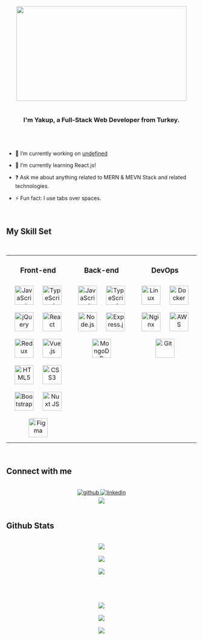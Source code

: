 <div align="center">
<img src="https://c.tenor.com/vPZqFPlHCSoAAAAd/dante-fire.gif" align="center" height="250" width="450" />
</div>  

<br/>  

### <div align="center">I'm Yakup, a Full-Stack Web Developer from Turkey.</div>  

#
  
<br/>  

- 🔭 I’m currently working on [undefined](#)  
  

- 🌱 I’m currently learning React.js!  
  

- ❓ Ask me about anything related to MERN & MEVN Stack and related technologies.  
  

- ⚡ Fun fact: I use tabs over spaces.  
  

<br/>  

## My Skill Set  

<br/>  

<table><tr><td valign="top" width="33%">

### <center>Front-end</center>  
<div align="center">  
<img style="margin: 10px" src="https://profilinator.rishav.dev/skills-assets/javascript-original.svg" alt="JavaScript" height="50" />  
<img style="margin: 10px" src="https://profilinator.rishav.dev/skills-assets/typescript-original.svg" alt="TypeScript" height="50" />  
<img style="margin: 10px" src="https://profilinator.rishav.dev/skills-assets/jquery.png" alt="jQuery" height="50" />  
<img style="margin: 10px" src="https://profilinator.rishav.dev/skills-assets/react-original-wordmark.svg" alt="React" height="50" />  
<img style="margin: 10px" src="https://profilinator.rishav.dev/skills-assets/redux-original.svg" alt="Redux" height="50" />  
<img style="margin: 10px" src="https://profilinator.rishav.dev/skills-assets/vuejs-original-wordmark.svg" alt="Vue.js" height="50" />  
<img style="margin: 10px" src="https://profilinator.rishav.dev/skills-assets/html5-original-wordmark.svg" alt="HTML5" height="50" />  
<img style="margin: 10px" src="https://profilinator.rishav.dev/skills-assets/css3-original-wordmark.svg" alt="CSS3" height="50" />  
<img style="margin: 10px" src="https://profilinator.rishav.dev/skills-assets/bootstrap-plain.svg" alt="Bootstrap" height="50" />  
<img style="margin: 10px" src="https://profilinator.rishav.dev/skills-assets/nuxt.png" alt="Nuxt JS" height="50" />  
<img style="margin: 10px" src="https://profilinator.rishav.dev/skills-assets/figma-icon.svg" alt="Figma" height="50" />  
</div>

</td><td valign="top" width="33%">



### <center>Back-end</center>  
<div align="center">  
<img style="margin: 10px" src="https://profilinator.rishav.dev/skills-assets/javascript-original.svg" alt="JavaScript" height="50" />  
<img style="margin: 10px" src="https://profilinator.rishav.dev/skills-assets/typescript-original.svg" alt="TypeScript" height="50" />  
<img style="margin: 10px" src="https://profilinator.rishav.dev/skills-assets/nodejs-original-wordmark.svg" alt="Node.js" height="50" />  
<img style="margin: 10px" src="https://profilinator.rishav.dev/skills-assets/express-original-wordmark.svg" alt="Express.js" height="50" />  
<img style="margin: 10px" src="https://profilinator.rishav.dev/skills-assets/mongodb-original-wordmark.svg" alt="MongoDB" height="50" />  
</div>

</td><td valign="top" width="33%">



### <center>DevOps</center>  
<div align="center">  
<img style="margin: 10px" src="https://profilinator.rishav.dev/skills-assets/linux-original.svg" alt="Linux" height="50" />  
<img style="margin: 10px" src="https://profilinator.rishav.dev/skills-assets/docker-original-wordmark.svg" alt="Docker" height="50" />  
<img style="margin: 10px" src="https://profilinator.rishav.dev/skills-assets/nginx-original.svg" alt="Nginx" height="50" />  
<img style="margin: 10px" src="https://profilinator.rishav.dev/skills-assets/amazonwebservices-original-wordmark.svg" alt="AWS" height="50" />  
<img style="margin: 10px" src="https://profilinator.rishav.dev/skills-assets/git-scm-icon.svg" alt="Git" height="50" />  
</div>

</td></tr></table>  

<br/>  

## Connect with me

<br/>

<div align="center">
<a href="https://github.com/yakupsevik" target="_blank">
<img src=https://img.shields.io/badge/github-%2324292e.svg?&style=for-the-badge&logo=github&logoColor=white alt=github style="margin-bottom: 5px;" />
</a>
<a href="https://linkedin.com/in/yakupsevik" target="_blank">
<img src=https://img.shields.io/badge/linkedin-%231E77B5.svg?&style=for-the-badge&logo=linkedin&logoColor=white alt=linkedin style="margin-bottom: 5px;" />
</a>  
</div>  
  

<div align="center">
<img src="https://discord.c99.nl/widget/theme-1/869484609648353300.png" align="center" height="" width="" />
</div>  
  

<br/>  

## Github Stats  

<br/>  

<div align="center">
<img src="https://github-readme-stats.vercel.app/api?username=yakupsevik&theme=dark&hide_border=false&include_all_commits=false&count_private=false"/>
<br/><br/>
<img src="https://github-readme-streak-stats.herokuapp.com/?user=yakupsevik&theme=dark&hide_border=false"/>
<br/><br/>
<img src="https://github-readme-stats.vercel.app/api/top-langs/?username=yakupsevik&theme=dark&hide_border=false&include_all_commits=false&count_private=false&layout=compact"/>
</div>

<br/>  

#

<br/>  

<div align="center"><img src="https://spotify-github-profile.vercel.app/api/view?uid=cxgp05fz5x4i30c8nzaxl9s74&cover_image=true&theme=default" /></div>  

<br/>  

<div align="center">
<img src="https://komarev.com/ghpvc/?username=yakupsevik&&style=flat-square" align="center" />
</div>  
  

<br/>  

<div align="center">
            <a href="https://www.buymeacoffee.com/yakupsevik" target="_blank" style="display: inline-block;">
                <img
                    src="https://img.shields.io/badge/Donate-Buy%20Me%20A%20Coffee-orange.svg?style=flat-square" 
                    align="center"
                />
            </a></div>
<br />
